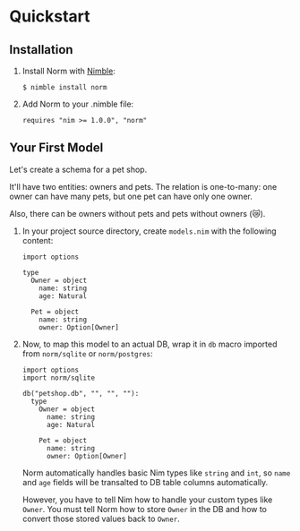 # Quickstart

## Installation

1.  Install Norm with [Nimble](https://github.com/nim-lang/nimble/):

        $ nimble install norm

2.  Add Norm to your .nimble file:

        requires "nim >= 1.0.0", "norm"


## Your First Model

Let's create a schema for a pet shop.

It'll have two entities: owners and pets. The relation is one-to-many: one owner can have many pets, but one pet can have only one owner.

Also, there can be owners without pets and pets without owners (😿).

1.  In your project source directory, create `models.nim` with the following content:

        import options

        type
          Owner = object
            name: string
            age: Natural

          Pet = object
            name: string
            owner: Option[Owner]

2.  Now, to map this model to an actual DB, wrap it in `db` macro imported from `norm/sqlite` or `norm/postgres`:

        import options
        import norm/sqlite

        db("petshop.db", "", "", ""):
          type
            Owner = object
              name: string
              age: Natural

            Pet = object
              name: string
              owner: Option[Owner]

    Norm automatically handles basic Nim types like `string` and `int`, so `name` and `age` fields will be transalted to DB table columns automatically.

    However, you have to tell Nim how to handle your custom types like `Owner`. You must tell Norm how to store `Owner` in the DB and how to convert those stored values back to `Owner`.
